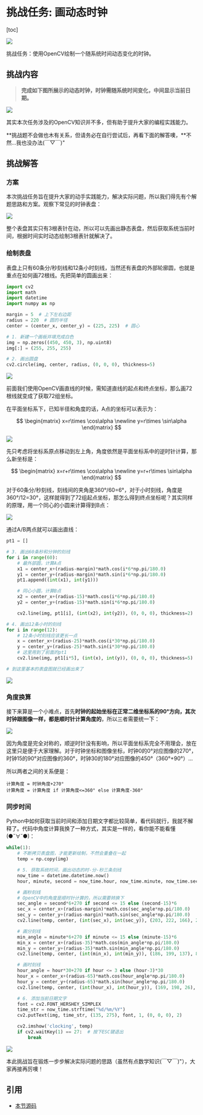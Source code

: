 # 挑战任务: 画动态时钟

[toc]



![](https://gitee.com/tianzhendong/img/raw/master//images/202202221523044.gif)

挑战任务：使用OpenCV绘制一个随系统时间动态变化的时钟。

## 挑战内容

> **完成如下图所展示的动态时钟，时钟需随系统时间变化，中间显示当前日期。**

![](https://gitee.com/tianzhendong/img/raw/master//images/202202221524312.gif)

其实本次任务涉及的OpenCV知识并不多，但有助于提升大家的编程实践能力。

**挑战题不会做也木有关系，但请务必在自行尝试后，再看下面的解答噢，**不然...我也没办法\(￣▽￣\)"

## 挑战解答

### 方案

本次挑战任务旨在提升大家的动手实践能力，解决实际问题，所以我们得先有个解题思路和方案。观察下常见的时钟表盘：

![](https://gitee.com/tianzhendong/img/raw/master//images/202202221523632.jpeg)

整个表盘其实只有3根表针在动，所以可以先画出静态表盘，然后获取系统当前时间，根据时间实时动态绘制3根表针就解决了。

### 绘制表盘

表盘上只有60条分/秒刻线和12条小时刻线，当然还有表盘的外部轮廓圆，也就是重点在如何画72根线。先把简单的圆画出来：

```python
import cv2
import math
import datetime
import numpy as np

margin = 5  # 上下左右边距
radius = 220  # 圆的半径
center = (center_x, center_y) = (225, 225)  # 圆心

# 1. 新建一个画板并填充成白色
img = np.zeros((450, 450, 3), np.uint8)
img[:] = (255, 255, 255)

# 2. 画出圆盘
cv2.circle(img, center, radius, (0, 0, 0), thickness=5)
```

![](https://gitee.com/tianzhendong/img/raw/master//images/202202221523683.jpeg)

前面我们使用OpenCV画直线的时候，需知道直线的起点和终点坐标，那么画72根线就变成了获取72组坐标。

在平面坐标系下，已知半径和角度的话，A点的坐标可以表示为：

$$
\begin{matrix}
   x=r\times \cos\alpha \newline
   y=r\times \sin\alpha
\end{matrix}
$$

![](https://gitee.com/tianzhendong/img/raw/master//images/202202221539199.jpeg)

先只考虑将坐标系原点移动到左上角，角度依然是平面坐标系中的逆时针计算，那么新坐标是：

$$
\begin{matrix}
   x=r+r\times \cos\alpha \newline
   y=r+r\times \sin\alpha
\end{matrix}
$$

对于60条分/秒刻线，刻线间的夹角是360°/60=6°，对于小时刻线，角度是360°/12=30°，这样就得到了72组起点坐标，那怎么得到终点坐标呢？其实同样的原理，用一个同心的小圆来计算得到B点：

![](https://gitee.com/tianzhendong/img/raw/master//images/202202221538344.jpeg)

通过A/B两点就可以画出直线：

```python
pt1 = []

# 3. 画出60条秒和分钟的刻线
for i in range(60):
    # 最外部圆，计算A点
    x1 = center_x+(radius-margin)*math.cos(i*6*np.pi/180.0)
    y1 = center_y+(radius-margin)*math.sin(i*6*np.pi/180.0)
    pt1.append((int(x1), int(y1)))

    # 同心小圆，计算B点
    x2 = center_x+(radius-15)*math.cos(i*6*np.pi/180.0)
    y2 = center_y+(radius-15)*math.sin(i*6*np.pi/180.0)

    cv2.line(img, pt1[i], (int(x2), int(y2)), (0, 0, 0), thickness=2)

# 4. 画出12条小时的刻线
for i in range(12):
    # 12条小时刻线应该更长一点
    x = center_x+(radius-25)*math.cos(i*30*np.pi/180.0)
    y = center_y+(radius-25)*math.sin(i*30*np.pi/180.0)
    # 这里用到了前面的pt1
    cv2.line(img, pt1[i*5], (int(x), int(y)), (0, 0, 0), thickness=5)

# 到这里基本的表盘图就已经画出来了
```

![](https://gitee.com/tianzhendong/img/raw/master//images/202202221543971.jpeg)

### 角度换算

接下来算是一个小难点，首先**时钟的起始坐标在正常二维坐标系的90°方向，其次时钟跟图像一样，都是顺时针计算角度的**，所以三者需要统一下：

![](https://gitee.com/tianzhendong/img/raw/master//images/202202221544158.jpeg)

因为角度是完全对称的，顺逆时针没有影响，所以平面坐标系完全不用理会，放在这里只是便于大家理解。对于时钟坐标和图像坐标，时钟0的0°对应图像的270°，时钟15的90°对应图像的360°，时钟30的180°对应图像的450°（360°+90°）...

所以两者之间的关系便是：

```text
计算角度 = 时钟角度+270°
计算角度 = 计算角度 if 计算角度<=360° else 计算角度-360°
```

### 同步时间

Python中如何获取当前时间和添加日期文字都比较简单，看代码就行，我就不解释了。代码中角度计算我换了一种方式，其实是一样的，看你能不能看懂\(●ˇ∀ˇ●\)：

```python
while(1):
    # 不断拷贝表盘图，才能更新绘制，不然会重叠在一起
    temp = np.copy(img)

    # 5. 获取系统时间，画出动态的时-分-秒三条刻线
    now_time = datetime.datetime.now()
    hour, minute, second = now_time.hour, now_time.minute, now_time.second

    # 画秒刻线
    # OpenCV中的角度是顺时针计算的，所以需要转换下
    sec_angle = second*6+270 if second <= 15 else (second-15)*6
    sec_x = center_x+(radius-margin)*math.cos(sec_angle*np.pi/180.0)
    sec_y = center_y+(radius-margin)*math.sin(sec_angle*np.pi/180.0)
    cv2.line(temp, center, (int(sec_x), int(sec_y)), (203, 222, 166), 2)

    # 画分刻线
    min_angle = minute*6+270 if minute <= 15 else (minute-15)*6
    min_x = center_x+(radius-35)*math.cos(min_angle*np.pi/180.0)
    min_y = center_y+(radius-35)*math.sin(min_angle*np.pi/180.0)
    cv2.line(temp, center, (int(min_x), int(min_y)), (186, 199, 137), 8)

    # 画时刻线
    hour_angle = hour*30+270 if hour <= 3 else (hour-3)*30
    hour_x = center_x+(radius-65)*math.cos(hour_angle*np.pi/180.0)
    hour_y = center_y+(radius-65)*math.sin(hour_angle*np.pi/180.0)
    cv2.line(temp, center, (int(hour_x), int(hour_y)), (169, 198, 26), 15)

    # 6. 添加当前日期文字
    font = cv2.FONT_HERSHEY_SIMPLEX
    time_str = now_time.strftime("%d/%m/%Y")
    cv2.putText(img, time_str, (135, 275), font, 1, (0, 0, 0), 2)

    cv2.imshow('clocking', temp)
    if cv2.waitKey(1) == 27:  # 按下ESC键退出
        break
```

![](https://gitee.com/tianzhendong/img/raw/master//images/202202221523381.jpeg)

本此挑战旨在锻炼一步步解决实际问题的思路（虽然有点数学知识\(￣▽￣\)"），大家再接再厉噢！

## 引用

* [本节源码](https://github.com/codecwang/OpenCV-Python-Tutorial/tree/master/Challenge-01-Draw-Dynamic-Clock)

